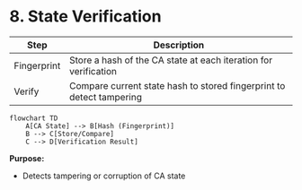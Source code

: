 # 8. State Verification

| Step         | Description |
|--------------|-------------|
| Fingerprint  | Store a hash of the CA state at each iteration for verification |
| Verify       | Compare current state hash to stored fingerprint to detect tampering |

```mermaid
flowchart TD
    A[CA State] --> B[Hash (Fingerprint)]
    B --> C[Store/Compare]
    C --> D[Verification Result]
```

**Purpose:**
- Detects tampering or corruption of CA state
